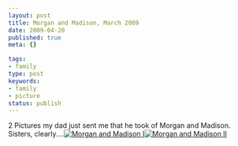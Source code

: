 ```yaml
---
layout: post
title: Morgan and Madison, March 2009
date: 2009-04-20
published: true
meta: {}

tags:
- family
type: post
keywords:
- family
- picture
status: publish
---
```

2 Pictures my dad just sent me that he took of Morgan and Madison.  Sisters, clearly....[![Morgan and Madison I](http://media.eick.us/2011/05/3442144197_a68caf7802.jpg)](http://www.flickr.com/photos/19429588@N00/3442144197 "View 'Morgan and Madison I' on Flickr.com")[![Morgan and Madison II](http://media.eick.us/2011/05/3442960008_debf200c9b.jpg)](http://www.flickr.com/photos/19429588@N00/3442960008 "View 'Morgan and Madison II' on Flickr.com")
